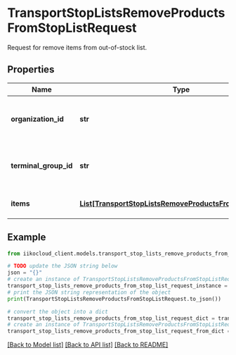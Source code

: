 # TransportStopListsRemoveProductsFromStopListRequest

Request for remove items from out-of-stock list.

## Properties

Name | Type | Description | Notes
------------ | ------------- | ------------- | -------------
**organization_id** | **str** | Organization ID.                Can be obtained by &#x60;/organizations&#x60; operation. | 
**terminal_group_id** | **str** | Terminal group ID.                Can be obtained by &#x60;/terminal_groups&#x60; operation. | 
**items** | [**List[TransportStopListsRemoveProductsFromStopListItem]**](TransportStopListsRemoveProductsFromStopListItem.md) | Items for removing from out-of-stock list. | 

## Example

```python
from iikocloud_client.models.transport_stop_lists_remove_products_from_stop_list_request import TransportStopListsRemoveProductsFromStopListRequest

# TODO update the JSON string below
json = "{}"
# create an instance of TransportStopListsRemoveProductsFromStopListRequest from a JSON string
transport_stop_lists_remove_products_from_stop_list_request_instance = TransportStopListsRemoveProductsFromStopListRequest.from_json(json)
# print the JSON string representation of the object
print(TransportStopListsRemoveProductsFromStopListRequest.to_json())

# convert the object into a dict
transport_stop_lists_remove_products_from_stop_list_request_dict = transport_stop_lists_remove_products_from_stop_list_request_instance.to_dict()
# create an instance of TransportStopListsRemoveProductsFromStopListRequest from a dict
transport_stop_lists_remove_products_from_stop_list_request_from_dict = TransportStopListsRemoveProductsFromStopListRequest.from_dict(transport_stop_lists_remove_products_from_stop_list_request_dict)
```
[[Back to Model list]](../README.md#documentation-for-models) [[Back to API list]](../README.md#documentation-for-api-endpoints) [[Back to README]](../README.md)


